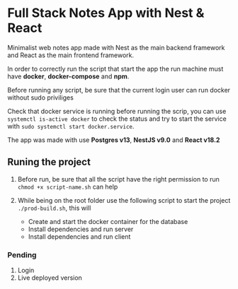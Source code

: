 # Full Stack Notes App with Nest & React

Minimalist web notes app made with Nest as the main backend framework and React as the main frontend framework.

In order to correctly run the script that start the app the run machine must have __docker__, __docker-compose__ and __npm__.

Before running any script, be sure that the current login user can run docker without sudo priviliges

Check that docker service is running before running the scrip, you can use `systemctl is-active docker` to check the status and try to start the service with `sudo systemctl start docker.service`.

The app was made with use __Postgres v13__, __NestJS v9.0__ and __React v18.2__

## Runing the project

1. Before run, be sure that all the script have the right permission to run `chmod +x script-name.sh` can help

2. While being on the root folder use the following script to start the project `./prod-build.sh`, this will

    - Create and start the docker container for the database
    - Install dependencies and run server
    - Install dependencies and run client

### Pending

1. Login
2. Live deployed version